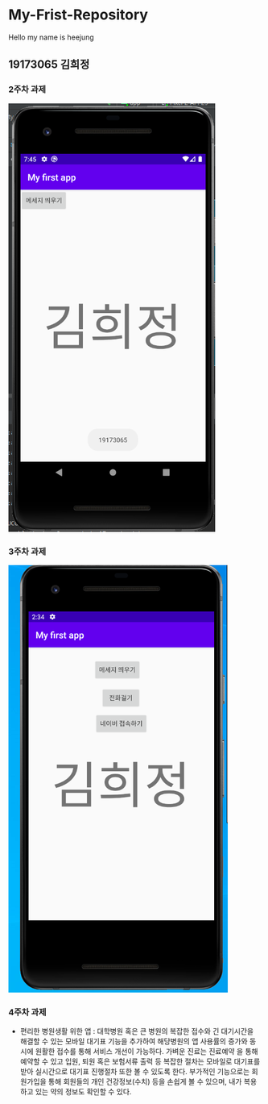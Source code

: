 # My-Frist-Repository
Hello my name is heejung
## 19173065 김희정
### 2주차 과제
   <img src="./png/2주차과제.PNG"></img>
### 3주차 과제
  <img src="./png/3-1task.PNG"></img>
### 4주차 과제

  - 편리한 병원생활 위한 앱 : 대학병원 혹은 큰 병원의 복잡한 접수와 긴 대기시간을 해결할 수 있는 모바일 대기표 기능을 추가하여 
                            해당병원의 앱 사용률의 증가와 동시에 원활한 접수를 통해 서비스 개선이 가능하다. 가벼운 진료는 진료예약
                            을 통해 예약할 수 있고 입원, 퇴원 혹은 보험서류 출력 등 복잡한 절차는 모바일로 대기표를 받아 실시간으로
                            대기표 진행절차 또한 볼 수 있도록 한다. 부가적인 기능으로는 회원가입을 통해 회원들의 개인 건강정보(수치) 등을
                            손쉽게 볼 수 있으며, 내가 복용하고 있는 약의 정보도 확인할 수 있다.
            
